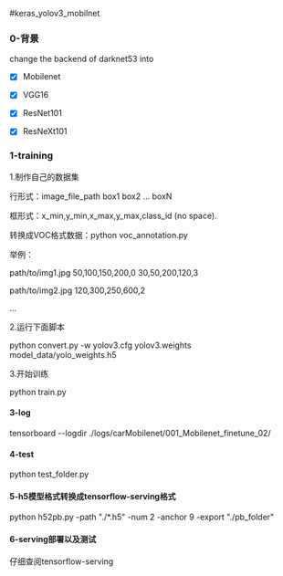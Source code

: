 #keras_yolov3_mobilnet


### 0-背景
change the backend of darknet53 into 
- [x] Mobilenet
- [x] VGG16
- [x] ResNet101
- [x] ResNeXt101


### 1-training
1.制作自己的数据集

行形式：image_file_path box1 box2 ... boxN

框形式：x_min,y_min,x_max,y_max,class_id (no space).

转换成VOC格式数据：python voc_annotation.py

举例：

path/to/img1.jpg 50,100,150,200,0 30,50,200,120,3

path/to/img2.jpg 120,300,250,600,2

 ...
 
2.运行下面脚本

python convert.py -w yolov3.cfg yolov3.weights model_data/yolo_weights.h5

3.开始训练

python train.py  

#### 3-log
tensorboard --logdir ./logs/carMobilenet/001_Mobilenet_finetune_02/

#### 4-test
python test_folder.py


#### 5-h5模型格式转换成tensorflow-serving格式
python h52pb.py -path "./*.h5" -num 2 -anchor 9 -export "./pb_folder"

#### 6-serving部署以及测试
仔细查阅tensorflow-serving


